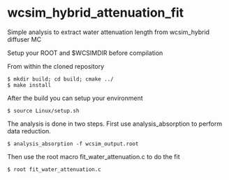 # wcsim_hybrid_attenuation_fit

Simple analysis to extract water attenuation length from wcsim_hybrid diffuser MC

Setup your ROOT and $WCSIMDIR before compilation

From within the cloned repository

```
$ mkdir build; cd build; cmake ../
$ make install
```

After the build you can setup your environment

```
$ source Linux/setup.sh
```
  
The analysis is done in two steps. First use analysis_absorption to perform data reduction.

    $ analysis_absorption -f wcsim_output.root 

Then use the root macro fit_water_attenuation.c to do the fit

    $ root fit_water_attenuation.c
